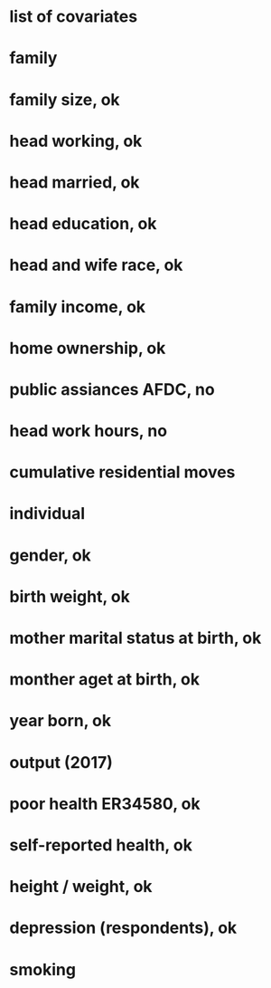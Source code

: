 
# list of covariates

# family

# family size, ok
# head working, ok
# head married, ok
# head education, ok
# head and wife race, ok
# family income, ok
# home ownership, ok
# public assiances AFDC, no
# head work hours, no

# cumulative residential moves

# individual
# gender, ok
# birth weight, ok
# mother marital status at birth, ok
# monther aget at birth, ok
# year born, ok

# output (2017)
# poor health ER34580, ok
# self-reported health, ok
# height / weight, ok
# depression (respondents), ok
# smoking
